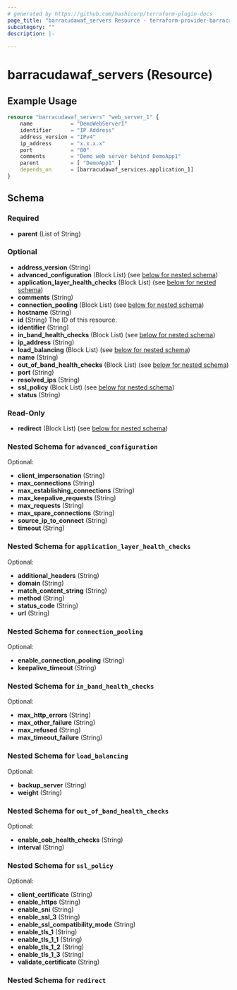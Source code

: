 ```yaml
---
# generated by https://github.com/hashicorp/terraform-plugin-docs
page_title: "barracudawaf_servers Resource - terraform-provider-barracudawaf"
subcategory: ""
description: |-
  
---
```


# barracudawaf_servers (Resource)



## Example Usage

```terraform
resource "barracudawaf_servers" "web_server_1" {
    name            = "DemoWebServer1"
    identifier      = "IP Address"
    address_version = "IPv4"
    ip_address      = "x.x.x.x"
    port            = "80"
    comments        = "Demo web server behind DemoApp1"
    parent          = [ "DemoApp1" ]
    depends_on      = [barracudawaf_services.application_1]
}
```

<!-- schema generated by tfplugindocs -->
## Schema

### Required

- **parent** (List of String)

### Optional

- **address_version** (String)
- **advanced_configuration** (Block List) (see [below for nested schema](#nestedblock--advanced_configuration))
- **application_layer_health_checks** (Block List) (see [below for nested schema](#nestedblock--application_layer_health_checks))
- **comments** (String)
- **connection_pooling** (Block List) (see [below for nested schema](#nestedblock--connection_pooling))
- **hostname** (String)
- **id** (String) The ID of this resource.
- **identifier** (String)
- **in_band_health_checks** (Block List) (see [below for nested schema](#nestedblock--in_band_health_checks))
- **ip_address** (String)
- **load_balancing** (Block List) (see [below for nested schema](#nestedblock--load_balancing))
- **name** (String)
- **out_of_band_health_checks** (Block List) (see [below for nested schema](#nestedblock--out_of_band_health_checks))
- **port** (String)
- **resolved_ips** (String)
- **ssl_policy** (Block List) (see [below for nested schema](#nestedblock--ssl_policy))
- **status** (String)

### Read-Only

- **redirect** (Block List) (see [below for nested schema](#nestedblock--redirect))

<a id="nestedblock--advanced_configuration"></a>
### Nested Schema for `advanced_configuration`

Optional:

- **client_impersonation** (String)
- **max_connections** (String)
- **max_establishing_connections** (String)
- **max_keepalive_requests** (String)
- **max_requests** (String)
- **max_spare_connections** (String)
- **source_ip_to_connect** (String)
- **timeout** (String)


<a id="nestedblock--application_layer_health_checks"></a>
### Nested Schema for `application_layer_health_checks`

Optional:

- **additional_headers** (String)
- **domain** (String)
- **match_content_string** (String)
- **method** (String)
- **status_code** (String)
- **url** (String)


<a id="nestedblock--connection_pooling"></a>
### Nested Schema for `connection_pooling`

Optional:

- **enable_connection_pooling** (String)
- **keepalive_timeout** (String)


<a id="nestedblock--in_band_health_checks"></a>
### Nested Schema for `in_band_health_checks`

Optional:

- **max_http_errors** (String)
- **max_other_failure** (String)
- **max_refused** (String)
- **max_timeout_failure** (String)


<a id="nestedblock--load_balancing"></a>
### Nested Schema for `load_balancing`

Optional:

- **backup_server** (String)
- **weight** (String)


<a id="nestedblock--out_of_band_health_checks"></a>
### Nested Schema for `out_of_band_health_checks`

Optional:

- **enable_oob_health_checks** (String)
- **interval** (String)


<a id="nestedblock--ssl_policy"></a>
### Nested Schema for `ssl_policy`

Optional:

- **client_certificate** (String)
- **enable_https** (String)
- **enable_sni** (String)
- **enable_ssl_3** (String)
- **enable_ssl_compatibility_mode** (String)
- **enable_tls_1** (String)
- **enable_tls_1_1** (String)
- **enable_tls_1_2** (String)
- **enable_tls_1_3** (String)
- **validate_certificate** (String)


<a id="nestedblock--redirect"></a>
### Nested Schema for `redirect`


